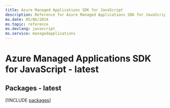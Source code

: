 ```yaml
---
title: Azure Managed Applications SDK for JavaScript
description: Reference for Azure Managed Applications SDK for JavaScript
ms.date: 05/06/2024
ms.topic: reference
ms.devlang: javascript
ms.service: managedapplications
---
```

# Azure Managed Applications SDK for JavaScript - latest
## Packages - latest
[!INCLUDE [packages](managed-applications-index.md)]